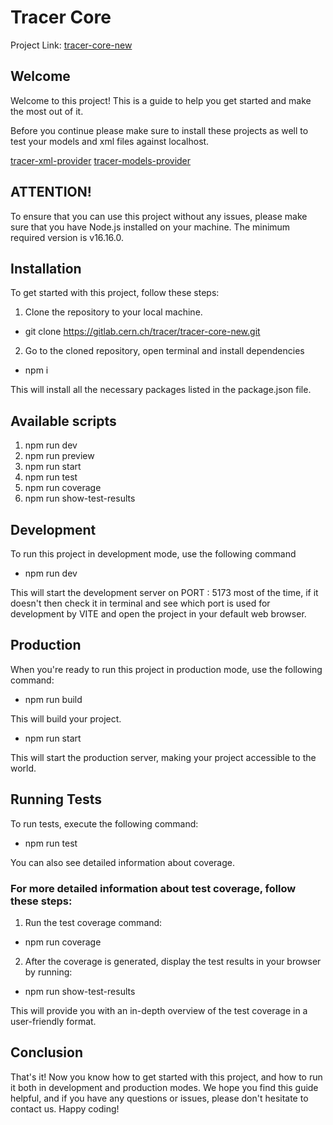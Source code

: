 # Tracer Core

Project Link: [tracer-core-new](https://tracer-core-new.web.cern.ch/)

## Welcome

Welcome to this project! This is a guide to help you get started and make the most out of it.

Before you continue please make sure to install these projects as well to test your
models and xml files against localhost.

[tracer-xml-provider](https://gitlab.cern.ch/tracer/tracer-xml-provider)
[tracer-models-provider](https://gitlab.cern.ch/tracer/tracer-models-provider)

## ATTENTION!

To ensure that you can use this project without any issues, please make sure that you have Node.js installed on your machine. The minimum required version is v16.16.0.

## Installation

To get started with this project, follow these steps:

1. Clone the repository to your local machine.

- git clone https://gitlab.cern.ch/tracer/tracer-core-new.git

2. Go to the cloned repository, open terminal and install dependencies

- npm i

This will install all the necessary packages listed in the package.json file.

## Available scripts

1. npm run dev
2. npm run preview
3. npm run start
4. npm run test
5. npm run coverage
6. npm run show-test-results

## Development

To run this project in development mode, use the following command

- npm run dev

This will start the development server on PORT : 5173 most of the time, if it doesn't then check it in terminal and see which port is used for development by VITE and open the project in your default web browser.

## Production

When you're ready to run this project in production mode, use the following command:

- npm run build

This will build your project.

- npm run start

This will start the production server, making your project accessible to the world.

## Running Tests

To run tests, execute the following command:

- npm run test

You can also see detailed information about coverage.

### For more detailed information about test coverage, follow these steps:

1. Run the test coverage command:

- npm run coverage

2. After the coverage is generated, display the test results in your browser by running:

- npm run show-test-results

This will provide you with an in-depth overview of the test coverage in a user-friendly format.

## Conclusion

That's it! Now you know how to get started with this project, and how to run it both in development and production modes. We hope you find this guide helpful, and if you have any questions or issues, please don't hesitate to contact us. Happy coding!
